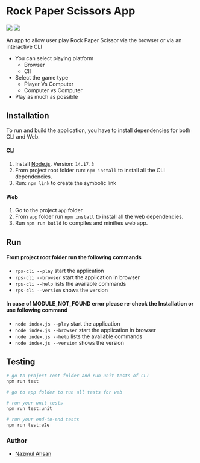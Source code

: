 # Rock Paper Scissors App
[![](https://github.com/tarekahsan709/Rock-Paper-Scissors-App/workflows/Build/badge.svg)](https://github.com/tarekahsan709/Rock-Paper-Scissors-App/actions?query=workflow%3ABuild) 
[![](https://github.com/tarekahsan709/Rock-Paper-Scissors-App/workflows/Tests/badge.svg)](https://github.com/tarekahsan709/Rock-Paper-Scissors-App/actions?query=workflow%3ATests)

An app to allow user play Rock Paper Scissor via the browser or via an interactive CLI

- You can select playing platform
    - Browser
    - ClI
- Select the game type
    - Player Vs Computer
    - Computer vs Computer
- Play as much as possible


##  Installation
To run and build the application, you have to install dependencies for both CLI and Web.
  #### CLI
  1. Install [Node.js](https://nodejs.org). Version: `14.17.3`
  2. From project root folder run: `npm install` to install all the CLI dependencies.
  3. Run: `npm link` to create the symbolic link

  ####  Web
  1. Go to the project `app` folder
  2. From `app` folder run `npm install` to install all the web dependencies.
  3. Run `npm run build` to compiles and minifies web app.

##  Run
#### From project root folder run the following commands
- `rps-cli --play` start the application
- `rps-cli --browser` start the application in browser
- `rps-cli --help` lists the available commands
- `rps-cli --version` shows the version

#### In case of MODULE_NOT_FOUND error please re-check the Installation or use following command
- `node index.js --play` start the application
- `node index.js --browser` start the application in browser
- `node index.js --help` lists the available commands
- `node index.js --version` shows the version


## Testing
```bash
# go to project root folder and run unit tests of CLI 
npm run test

# go to app folder to run all tests for web

# run your unit tests
npm run test:unit

# run your end-to-end tests
npm run test:e2e
```
### Author

- [Nazmul Ahsan](https://github.com/tarekahsan709)

